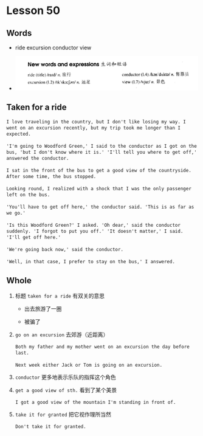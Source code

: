 # Lesson 50

## Words

- ride excursion conductor view

- ![Words](../../../Images/Part2/05/words-50.png)

## Taken for a ride

```
I love traveling in the country, but I don't like losing my way. I went on an excursion recently, but my trip took me longer than I expected.

'I'm going to Woodford Green,' I said to the conductor as I got on the bus, 'but I don't know where it is.' 'I'll tell you where to get off,' answered the conductor.

I sat in the front of the bus to get a good view of the countryside. After some time, the bus stopped.

Looking round, I realized with a shock that I was the only passenger left on the bus.

'You'll have to get off here,' the conductor said. 'This is as far as we go.'

'Is this Woodford Green?' I asked. 'Oh dear,' said the conductor suddenly. 'I forgot to put you off.' 'It doesn't matter,' I said. 'I'll get off here.'

'We're going back now,' said the conductor.

'Well, in that case, I prefer to stay on the bus,' I answered.
```

## Whole

1. 标题 `taken for a ride` 有双关的意思

   - 出去旅游了一圈

   - 被骗了

2. `go on an excursion` 去郊游（近距离）

   ```
   Both my father and my mother went on an excursion the day before last.

   Next week either Jack or Tom is going on an excursion.
   ```

3. `conductor` 更多地表示乐队的指挥这个角色

4. `get a good view of sth.` 看到了某个美景

   ```
   I got a good view of the mountain I'm standing in front of.
   ```

5. `take it for granted` 把它视作理所当然

   ```
   Don't take it for granted.
   ```
